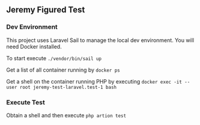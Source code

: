 
## Jeremy Figured Test

### Dev Environment

This project uses Laravel Sail to manage the local dev environment. You will need Docker installed.

To start execute `./vendor/bin/sail up`

Get a list of all container running by `docker ps`

Get a shell on the container running PHP by executing `docker exec -it --user root jeremy-test-laravel.test-1 bash`

### Execute Test

Obtain a shell and then execute `php artion test`
